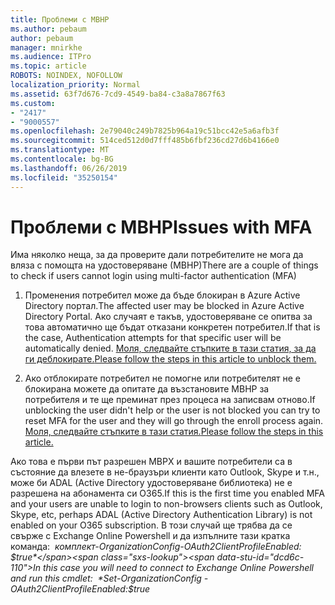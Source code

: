 ```yaml
---
title: Проблеми с МВНР
ms.author: pebaum
author: pebaum
manager: mnirkhe
ms.audience: ITPro
ms.topic: article
ROBOTS: NOINDEX, NOFOLLOW
localization_priority: Normal
ms.assetid: 63f7d676-7cd9-4549-ba84-c3a8a7867f63
ms.custom:
- "2417"
- "9000557"
ms.openlocfilehash: 2e79040c249b7825b964a19c51bcc42e5a6afb3f
ms.sourcegitcommit: 514ced512d0d7fff485b6fbf236cd27d6b4166e0
ms.translationtype: MT
ms.contentlocale: bg-BG
ms.lasthandoff: 06/26/2019
ms.locfileid: "35250154"
---
```

# <a name="issues-with-mfa"></a><span data-ttu-id="dcd6c-102">Проблеми с МВНР</span><span class="sxs-lookup"><span data-stu-id="dcd6c-102">Issues with MFA</span></span>
<span data-ttu-id="dcd6c-103">Има няколко неща, за да проверите дали потребителите не мога да вляза с помощта на удостоверяване (МВНР)</span><span class="sxs-lookup"><span data-stu-id="dcd6c-103">There are a couple of things to check if users cannot login using multi-factor authentication (MFA)</span></span>

1. <span data-ttu-id="dcd6c-104">Променения потребител може да бъде блокиран в Azure Active Directory портал.</span><span class="sxs-lookup"><span data-stu-id="dcd6c-104">The affected user may be blocked in Azure Active Directory Portal.</span></span> <span data-ttu-id="dcd6c-105">Ако случаят е такъв, удостоверяване се опитва за това автоматично ще бъдат отказани конкретен потребител.</span><span class="sxs-lookup"><span data-stu-id="dcd6c-105">If that is the case, Authentication attempts for that specific user will be automatically denied.</span></span> [<span data-ttu-id="dcd6c-106">Моля, следвайте стъпките в тази статия, за да ги деблокирате.</span><span class="sxs-lookup"><span data-stu-id="dcd6c-106">Please follow the steps in this article to unblock them.</span></span>](https://docs.microsoft.com/azure/active-directory/authentication/howto-mfa-mfasettings#block-and-unblock-users)

2. <span data-ttu-id="dcd6c-107">Ако отблокирате потребител не помогне или потребителят не е блокирана можете да опитате да възстановите МВНР за потребителя и те ще преминат през процеса на записвам отново.</span><span class="sxs-lookup"><span data-stu-id="dcd6c-107">If unblocking the user didn't help or the user is not blocked you can try to reset MFA for the user and they will go through the enroll process again.</span></span> [<span data-ttu-id="dcd6c-108">Моля, следвайте стъпките в тази статия.</span><span class="sxs-lookup"><span data-stu-id="dcd6c-108">Please follow the steps in this article.</span></span>](https://docs.microsoft.com/azure/active-directory/authentication/howto-mfa-userdevicesettings#require-users-to-provide-contact-methods-again)

<span data-ttu-id="dcd6c-109">Ако това е първи път разрешен МВРХ и вашите потребители са в състояние да влезете в не-браузъри клиенти като Outlook, Skype и т.н., може би ADAL (Active Directory удостоверяване библиотека) не е разрешена на абонамента си O365.</span><span class="sxs-lookup"><span data-stu-id="dcd6c-109">If this is the first time you enabled MFA and your users are unable to login to non-browsers clients such as Outlook, Skype, etc, perhaps ADAL (Active Directory Authentication Library) is not enabled on your O365 subscription.</span></span> <span data-ttu-id="dcd6c-110">В този случай ще трябва да се свърже с Exchange Online Powershell и да изпълните тази кратка команда:  *комплект-OrganizationConfig-OAuth2ClientProfileEnabled: $true*</span><span class="sxs-lookup"><span data-stu-id="dcd6c-110">In this case you will need to connect to Exchange Online Powershell and run this cmdlet:  *Set-OrganizationConfig -OAuth2ClientProfileEnabled:$true*</span></span>